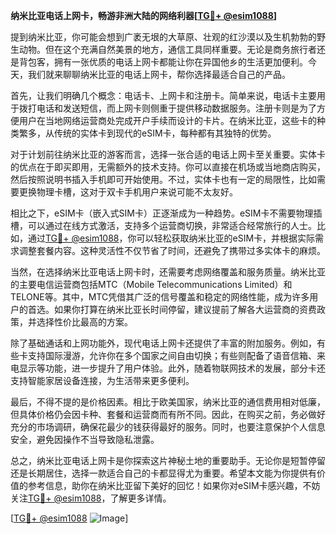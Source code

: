 **纳米比亚电话上网卡，畅游非洲大陆的网络利器[[TG💪+ @esim1088](https://t.me/s/esim1088)]**

提到纳米比亚，你可能会想到广袤无垠的大草原、壮观的红沙漠以及生机勃勃的野生动物。但在这个充满自然美景的地方，通信工具同样重要。无论是商务旅行者还是背包客，拥有一张优质的电话上网卡都能让你在异国他乡的生活更加便利。今天，我们就来聊聊纳米比亚的电话上网卡，帮你选择最适合自己的产品。

首先，让我们明确几个概念：电话卡、上网卡和注册卡。简单来说，电话卡主要用于拨打电话和发送短信，而上网卡则侧重于提供移动数据服务。注册卡则是为了方便用户在当地网络运营商处完成开户手续而设计的卡片。在纳米比亚，这些卡的种类繁多，从传统的实体卡到现代的eSIM卡，每种都有其独特的优势。

对于计划前往纳米比亚的游客而言，选择一张合适的电话上网卡至关重要。实体卡的优点在于即买即用，无需额外的技术支持。你可以直接在机场或当地商店购买，然后按照说明书插入手机即可开始使用。不过，实体卡也有一定的局限性，比如需要更换物理卡槽，这对于双卡手机用户来说可能不太友好。

相比之下，eSIM卡（嵌入式SIM卡）正逐渐成为一种趋势。eSIM卡不需要物理插槽，可以通过在线方式激活，支持多个运营商切换，非常适合经常旅行的人士。比如，通过[TG💪+ @esim1088](https://t.me/s/esim1088)，你可以轻松获取纳米比亚的eSIM卡，并根据实际需求调整套餐内容。这种灵活性不仅节省了时间，还避免了携带过多实体卡的麻烦。

当然，在选择纳米比亚电话上网卡时，还需要考虑网络覆盖和服务质量。纳米比亚的主要电信运营商包括MTC（Mobile Telecommunications Limited）和TELONE等。其中，MTC凭借其广泛的信号覆盖和稳定的网络性能，成为许多用户的首选。如果你打算在纳米比亚长时间停留，建议提前了解各大运营商的资费政策，并选择性价比最高的方案。

除了基础通话和上网功能外，现代电话上网卡还提供了丰富的附加服务。例如，有些卡支持国际漫游，允许你在多个国家之间自由切换；有些则配备了语音信箱、来电显示等功能，进一步提升了用户体验。此外，随着物联网技术的发展，部分卡还支持智能家居设备连接，为生活带来更多便利。

最后，不得不提的是价格因素。相比于欧美国家，纳米比亚的通信费用相对低廉，但具体价格仍会因卡种、套餐和运营商而有所不同。因此，在购买之前，务必做好充分的市场调研，确保花最少的钱获得最好的服务。同时，也要注意保护个人信息安全，避免因操作不当导致隐私泄露。

总之，纳米比亚电话上网卡是你探索这片神秘土地的重要助手。无论你是短暂停留还是长期居住，选择一款适合自己的卡都显得尤为重要。希望本文能为你提供有价值的参考信息，助你在纳米比亚留下美好的回忆！如果你对eSIM卡感兴趣，不妨关注[TG💪+ @esim1088](https://t.me/s/esim1088)，了解更多详情。

[[TG💪+ @esim1088](https://t.me/s/esim1088) ![Image](https://i.postimg.cc/4NQfJmqS/Snipaste-2025-05-13-00-14-12.png)]